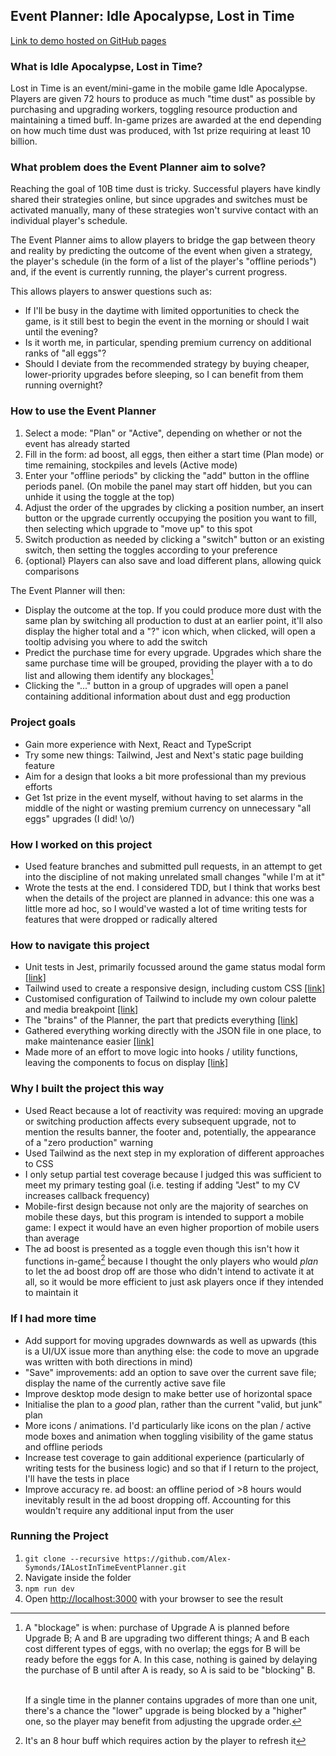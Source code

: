## Event Planner: Idle Apocalypse, Lost in Time 
[Link to demo hosted on GitHub pages](https://alex-symonds.github.io/ialitplanner/)

### What is Idle Apocalypse, Lost in Time?
Lost in Time is an event/mini-game in the mobile game Idle Apocalypse. Players are given 72 hours to produce as much "time dust" as possible by purchasing and upgrading workers, toggling resource production and maintaining a timed buff. In-game prizes are awarded at the end depending on how much time dust was produced, with 1st prize requiring at least 10 billion.

### What problem does the Event Planner aim to solve?
Reaching the goal of 10B time dust is tricky. Successful players have kindly shared their strategies online, but since upgrades and switches must be activated manually, many of these strategies won't survive contact with an individual player's schedule.

The Event Planner aims to allow players to bridge the gap between theory and reality by predicting the outcome of the event when given a strategy, the player's schedule (in the form of a list of the player's "offline periods") and, if the event is currently running, the player's current progress.

This allows players to answer questions such as:
* If I'll be busy in the daytime with limited opportunities to check the game, is it still best to begin the event in the morning or should I wait until the evening?
* Is it worth me, in particular, spending premium currency on additional ranks of "all eggs"?
* Should I deviate from the recommended strategy by buying cheaper, lower-priority upgrades before sleeping, so I can benefit from them running overnight?

### How to use the Event Planner
1. Select a mode: "Plan" or "Active", depending on whether or not the event has already started
2. Fill in the form: ad boost, all eggs, then either a start time (Plan mode) or time remaining, stockpiles and levels (Active mode)
3. Enter your "offline periods" by clicking the "add" button in the offline periods panel. (On mobile the panel may start off hidden, but you can unhide it using the toggle at the top)
4. Adjust the order of the upgrades by clicking a position number, an insert button or the upgrade currently occupying the position you want to fill, then selecting which upgrade to "move up" to this spot
5. Switch production as needed by clicking a "switch" button or an existing switch, then setting the toggles according to your preference
6. {optional} Players can also save and load different plans, allowing quick comparisons

The Event Planner will then:
* Display the outcome at the top. If you could produce more dust with the same plan by switching all production to dust at an earlier point, it'll also display the higher total and a "?" icon which, when clicked, will open a tooltip advising you where to add the switch
* Predict the purchase time for every upgrade. Upgrades which share the same purchase time will be grouped, providing the player with a to do list and allowing them identify any blockages[^tipBlocking]
* Clicking the "..." button in a group of upgrades will open a panel containing additional information about dust and egg production

[^tipBlocking]: A "blockage" is when: purchase of Upgrade A is planned before Upgrade B; A and B are upgrading two different things; A and B each cost different types of eggs, with no overlap; the eggs for B will be ready before the eggs for A. In this case, nothing is gained by delaying the purchase of B until after A is ready, so A is said to be "blocking" B.

    <br />If a single time in the planner contains upgrades of more than one unit, there's a chance the "lower" upgrade is being blocked by a "higher" one, so the player may benefit from adjusting the upgrade order.

### Project goals
* Gain more experience with Next, React and TypeScript
* Try some new things: Tailwind, Jest and Next's static page building feature
* Aim for a design that looks a bit more professional than my previous efforts
* Get 1st prize in the event myself, without having to set alarms in the middle of the night or wasting premium currency on unnecessary "all eggs" upgrades (I did! \o/)

### How I worked on this project
* Used feature branches and submitted pull requests, in an attempt to get into the discipline of not making unrelated small changes "while I'm at it"
* Wrote the tests at the end. I considered TDD, but I think that works best when the details of the project are planned in advance: this one was a little more ad hoc, so I would've wasted a lot of time writing tests for features that were dropped or radically altered

### How to navigate this project
* Unit tests in Jest, primarily focussed around the game status modal form [[link]](https://github.com/Alex-Symonds/IALostInTimeEventPlanner/blob/main/app/components/forms/gameState/subcomponents/formActiveMode.test.tsx)
* Tailwind used to create a responsive design, including custom CSS [[link]](https://github.com/Alex-Symonds/IALostInTimeEventPlanner/blob/1162062153b4a8552d1d0fbef594a48f8b4b3d65/app/page.tsx#L64)
* Customised configuration of Tailwind to include my own colour palette and media breakpoint [[link]](https://github.com/Alex-Symonds/IALostInTimeEventPlanner/blob/1162062153b4a8552d1d0fbef594a48f8b4b3d65/tailwind.config.js#L18)
* The "brains" of the Planner, the part that predicts everything [[link]](https://github.com/Alex-Symonds/IALostInTimeEventPlanner/blob/main/app/utils/calcPlanData.tsx)
* Gathered everything working directly with the JSON file in one place, to make maintenance easier [[link]](https://github.com/Alex-Symonds/IALostInTimeEventPlanner/blob/main/app/utils/getDataFromJSON.tsx) 
* Made more of an effort to move logic into hooks / utility functions, leaving the components to focus on display [[link]](https://github.com/Alex-Symonds/IALostInTimeEventPlanner/blob/1162062153b4a8552d1d0fbef594a48f8b4b3d65/app/components/forms/gameState/subcomponents/formActiveMode.tsx#L27)

### Why I built the project this way
* Used React because a lot of reactivity was required: moving an upgrade or switching production affects every subsequent upgrade, not to mention the results banner, the footer and, potentially, the appearance of a "zero production" warning
* Used Tailwind as the next step in my exploration of different approaches to CSS
* I only setup partial test coverage because I judged this was sufficient to meet my primary testing goal (i.e. testing if adding "Jest" to my CV increases callback frequency)
* Mobile-first design because not only are the majority of searches on mobile these days, but this program is intended to support a mobile game: I expect it would have an even higher proportion of mobile users than average
* The ad boost is presented as a toggle even though this isn't how it functions in-game[^adBoostToggle] because I thought the only players who would *plan* to let the ad boost drop off are those who didn't intend to activate it at all, so it would be more efficient to just ask players once if they intended to maintain it

[^adBoostToggle]: It's an 8 hour buff which requires action by the player to refresh it

### If I had more time
* Add support for moving upgrades downwards as well as upwards (this is a UI/UX issue more than anything else: the code to move an upgrade was written with both directions in mind)
* "Save" improvements: add an option to save over the current save file; display the name of the currently active save file
* Improve desktop mode design to make better use of horizontal space
* Initialise the plan to a *good* plan, rather than the current "valid, but junk" plan
* More icons / animations. I'd particularly like icons on the plan / active mode boxes and animation when toggling visibility of the game status and offline periods
* Increase test coverage to gain additional experience (particularly of writing tests for the business logic) and so that if I return to the project, I'll have the tests in place
* Improve accuracy re. ad boost: an offline period of >8 hours would inevitably result in the ad boost dropping off. Accounting for this wouldn't require any additional input from the user

### Running the Project
1. `git clone --recursive https://github.com/Alex-Symonds/IALostInTimeEventPlanner.git`
2. Navigate inside the folder
3. `npm run dev`
4. Open [http://localhost:3000](http://localhost:3000) with your browser to see the result